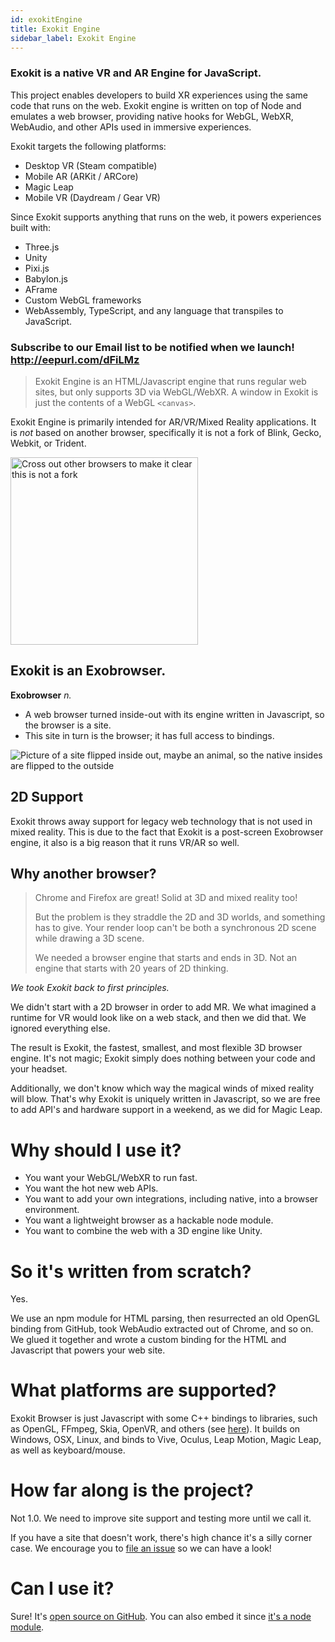 ```yaml
---
id: exokitEngine
title: Exokit Engine
sidebar_label: Exokit Engine
---
```


 ### Exokit is a native VR and AR Engine for JavaScript.
 
This project enables developers to build XR experiences using the same code that runs on the web. Exokit engine is written on top of Node and emulates a web browser, providing native hooks for WebGL, WebXR, WebAudio, and other APIs used in immersive experiences.

Exokit targets the following platforms:
* Desktop VR (Steam compatible)
* Mobile AR (ARKit / ARCore)
* Magic Leap
* Mobile VR (Daydream / Gear VR)

Since Exokit supports anything that runs on the web, it powers experiences built with:
* Three.js
* Unity
* Pixi.js
* Babylon.js
* AFrame
* Custom WebGL frameworks
* WebAssembly, TypeScript, and any language that transpiles to JavaScript.

 ### Subscribe to our Email list to be notified when we launch! http://eepurl.com/dFiLMz



 > Exokit Engine is an HTML/Javascript engine that runs regular web sites, but only supports 3D via WebGL/WebXR.
 > A window in Exokit is just the contents of a WebGL `<canvas>`.
 
 Exokit Engine is primarily intended for AR/VR/Mixed Reality applications. It is _not_ based on another browser, specifically it is not a fork of Blink, Gecko, Webkit, or Trident.

 <img style="display: block !important" src="https://cdn.rawgit.com/webmixedreality/webmr-docs/media-upload/website/static/media/exokitmediacopy/exokitisnt.gif" width=300, height=auto alt="Cross out other browsers to make it clear this is not a fork"/>
 
 ## Exokit is an Exobrowser.
 
 **Exobrowser** _n._
   -	A web browser turned inside-out with its engine written in Javascript, so the browser is a site.
   - This site in turn is the browser; it has full access to bindings.

 <img style="display: block !important" src="https://cdn.rawgit.com/webmixedreality/webmr-docs/media-upload/website/static/media/exokitmediacopy/chrome%20breaking.gif" alt="Picture of a site flipped inside out, maybe an animal, so the native insides are flipped to the outside"/>

 ## 2D Support

 Exokit throws away support for legacy web technology that is not used in mixed reality. This is due to the fact that Exokit is a post-screen Exobrowser engine, it also is a big reason that it runs VR/AR so well.
  
  ## Why another browser?

  > Chrome and Firefox are great! Solid at 3D and mixed reality too!
  >
  > But the problem is they straddle the 2D and 3D worlds, and something has to give. Your render loop can't be both a synchronous 2D scene while drawing a 3D scene.
  >
  > We needed a browser engine that starts and ends in 3D. Not an engine that starts with 20 years of 2D thinking.

  *We took Exokit back to first principles.*
  
  We didn't start with a 2D browser in order to add MR. We what imagined a runtime for VR would look like on a web stack, and then we did that. We ignored everything else.
  
  The result is Exokit, the fastest, smallest, and most flexible 3D browser engine. It's not magic; Exokit simply does nothing between your code and your headset.

  Additionally, we don't know which way the magical winds of mixed reality will blow. That's why Exokit is uniquely written in Javascript, so we are free to add API's and hardware support in a weekend, as we did for Magic Leap.
  
  # Why should I use it?

  - You want your WebGL/WebXR to run fast.
  - You want the hot new web APIs.
  - You want to add your own integrations, including native, into a browser environment.
  - You want a lightweight browser as a hackable node module.
  - You want to combine the web with a 3D engine like Unity.

  # So it's written from scratch?

  Yes.
  
  We use an npm module for HTML parsing, then resurrected an old OpenGL binding from GitHub, took WebAudio extracted out of Chrome, and so on. We glued it together and wrote a custom binding for the HTML and Javascript that powers your web site.

  # What platforms are supported?

  Exokit Browser is just Javascript with some C++ bindings to libraries, such as OpenGL, FFmpeg, Skia, OpenVR, and others (see [here](http://docs.webmr.io/docs/techIntegrations.html)). It builds on Windows, OSX, Linux, and binds to Vive, Oculus, Leap Motion, Magic Leap, as well as keyboard/mouse.
  
  # How far along is the project?

  Not 1.0. We need to improve site support and testing more until we call it.

  If you have a site that doesn't work, there's high chance it's a silly corner case. We encourage you to [file an issue](https://github.com/webmixedreality/exokit/issues/new) so we can have a look!

  # Can I use it?

  Sure! It's [open source on GitHub](https://github.com/webmixedreality/exokit). You can also embed it since [it's a node module](https://github.com/webmixedreality/exokit/blob/master/package.json).
